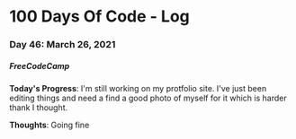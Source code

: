 # 100 Days Of Code - Log
### Day 46: March 26, 2021
##### FreeCodeCamp 

**Today's Progress**: I'm still working on my protfolio site. I've just been editing things and need a find a good photo of myself for it which is harder thank I thought.    

**Thoughts**: Going fine 